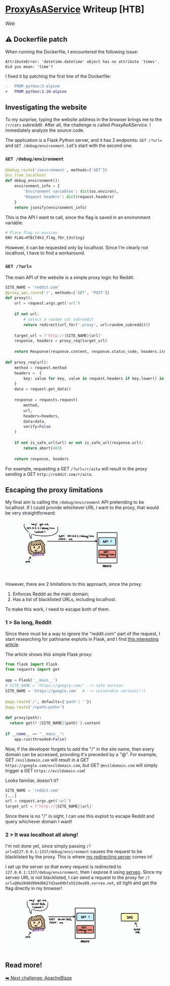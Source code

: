 # [ProxyAsAService](https://app.hackthebox.com/challenges/ProxyAsAService) Writeup [HTB]
_Web_

## ⚠️ Dockerfile patch
When running the Dockerfile, I encountered the following issue: 
```
AttributeError: 'datetime.datetime' object has no attribute 'times'. Did you mean: 'time'?
```
I fixed it by patching the first line of the Dockerfile: 
```diff
-   FROM python:3-alpine
+   FROM python:3.10-alpine
```

## Investigating the website
To my surprise, typing the website address in the browser brings me to the `/r/cats` subreddit. After all, the challenge is called _ProxyAsAService_. 
I immediately analyze the source code.

The application is a Flask Python server, and it has 2 endpoints: `GET /?url=` and `GET /debug/environment`. 
Let's start with the second one.

### `GET /debug/environment`
```py
@debug.route('/environment', methods=['GET'])
@is_from_localhost
def debug_environment():
    environment_info = {
        'Environment variables': dict(os.environ),
        'Request headers': dict(request.headers)
    }
    return jsonify(environment_info)
```
This is the API I want to call, since the flag is saved in an environment variable:
```py
# Place flag in environ
ENV FLAG=HTB{f4k3_fl4g_f0r_t3st1ng}
```
However, it can be requested only by localhost. Since I'm clearly not localhost, I have to find a workaround.

### `GET /?url=`
The main API of the website is a simple proxy logic for Reddit.
```py
SITE_NAME = 'reddit.com'
@proxy_api.route('/', methods=['GET', 'POST'])
def proxy():
    url = request.args.get('url')

    if not url:
        # select a random cat subreddit
        return redirect(url_for('.proxy', url=random_subreddit))
    
    target_url = f'http://{SITE_NAME}{url}'
    response, headers = proxy_req(target_url)

    return Response(response.content, response.status_code, headers.items())

def proxy_req(url):    
    method = request.method
    headers =  {
        key: value for key, value in request.headers if key.lower() in ['x-csrf-token', 'cookie', 'referer']
    }
    data = request.get_data()

    response = requests.request(
        method,
        url,
        headers=headers,
        data=data,
        verify=False
    )

    if not is_safe_url(url) or not is_safe_url(response.url):
        return abort(403)
    
    return response, headers
```
For example, requesting a GET `/?url=/r/aita` will result in the proxy sending a GET `http://reddit.com/r/aita`.

## Escaping the proxy limitations
My final aim is calling the `/debug/environment` API pretending to be localhost. If I could provide whichever URL I want to the proxy, that would be very straightforward:

![Server communication example](../figs/hey-server.gif)

However, there are 2 limitations to this approach, since the proxy:
1. Enforces Reddit as the main domain;
2. Has a list of blacklisted URLs, including localhost.

To make this work, I need to escape both of them.

### 1 > So long, Reddit
Since there must be a way to ignore the "reddit.com" part of the request, I start researching for pathname exploits in Flask, and I find [this interesting article](https://rafa.hashnode.dev/exploiting-http-parsers-inconsistencies#heading-ssrf-on-flask-through-incorrect-pathname-interpretation).

The article shows this simple Flask proxy:
```py
from flask import Flask
from requests import get

app = Flask('__main__')
# SITE_NAME = 'https://google.com/' --> safe version
SITE_NAME = 'https://google.com'  # --> vulnerable version(!!)

@app.route('/', defaults={'path': ''})
@app.route('/<path:path>')

def proxy(path):
  return get(f'{SITE_NAME}{path}').content

if __name__ == "__main__":
    app.run(threaded=False)
```
Now, if the developer forgets to add the "/" in the site name, then every domain can be accessed, providing it's preceded by a "@". For example, GET `/evildomain.com` will result in a GET `https://google.com/evildomain.com`, but GET `@evildomain.com` will simply trigger a GET `https://evildomain.com`!

Looks familiar, doesn't it?
```py
SITE_NAME = 'reddit.com'
[...]
url = request.args.get('url')
target_url = f'http://{SITE_NAME}{url}'
```
Since there is no "/" in sight, I can use this exploit to escape Reddit and query whichever domain I want!

### 2 > It was localhost all along!
I'm not done yet, since simply passing `/?url=@127.0.0.1:1337/debug/environment` causes the request to be blacklisted by the proxy. This is where [my redirecting server](../../utilities/server_302.py) comes in!

I set up the server so that every request is redirected to `127.0.0.1:1337/debug/environment`, then I expose it using [serveo](https://serveo.net/). Since my serveo URL is not blacklisted, I can send a request to the proxy for `/?url=@9e2040d994d0627d3ae89bfa552dea99.serveo.net`, sit tight and get the flag directly in my browser!

![Getting the flag](../figs/hey-server-302.gif)

## Read more!
[➡️ Next challenge: ApacheBlaze](./apacheblaze.md)